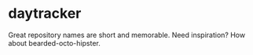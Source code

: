 daytracker
==========

Great repository names are short and memorable. Need inspiration? How about bearded-octo-hipster.
